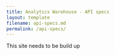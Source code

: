 ```yaml
---
title: Analytics Warehouse - API specs
layout: template
filename: api-specs.md
permalink: /api-specs/
--- 
```

This site needs to be build up